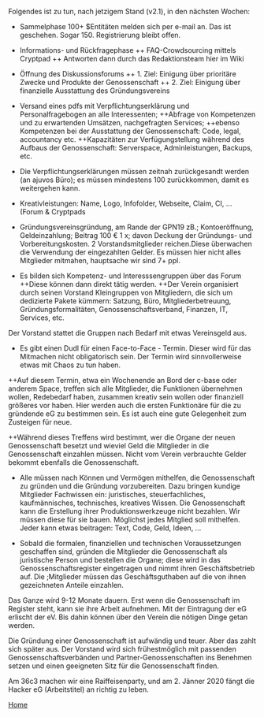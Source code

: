 Folgendes ist zu tun, nach jetzigem Stand (v2.1), in den nächsten Wochen:

+ Sammelphase
100+ $Entitäten melden sich per e-mail an. Das ist geschehen. Sogar 150.
Registrierung bleibt offen.

+ Informations- und Rückfragephase
++ FAQ-Crowdsourcing mittels Cryptpad
++ Antworten dann durch das Redaktionsteam hier im Wiki

+ Öffnung des Diskussionsforums
++ 1. Ziel: Einigung über prioritäre Zwecke und Produkte der Genossenschaft
++ 2. Ziel: Einigung über finanzielle Ausstattung des Gründungsvereins

+ Versand eines pdfs mit Verpflichtungserklärung und Personalfragebogen an alle Interessenten; 
++Abfrage von Kompetenzen und zu erwartenden Umsätzen, nachgefragten Services; 
++ebenso Kompetenzen bei der Ausstattung der Genossenschaft: Code, legal, accountancy etc.
++Kapazitäten zur Verfügungstellung während des Aufbaus der Genossenschaft: Serverspace, Adminleistungen, Backups, etc.

+ Die Verpflichtungserklärungen müssen zeitnah zurückgesandt werden (an ajuvos Büro); es müssen mindestens 100 zurückkommen, damit es weitergehen kann.

+ Kreativleistungen: Name, Logo, Infofolder, Webseite, Claim, CI, ... (Forum & Cryptpads


+ Gründungsvereinsgründung, am Rande der GPN19 zB.; Kontoeröffnung, Geldeinzahlung; Beitrag 100 € 1 x; davon Deckung der Gründungs- und Vorbereitungskosten. 2 Vorstandsmitglieder reichen.Diese überwachen die Verwendung der eingezahlten Gelder. Es müssen hier nicht alles Mitglieder mitmahen, hauptsache wir sind 7+ ppl.

+ Es bilden sich Kompetenz- und Interesssengruppen über das Forum
++Diese können dann direkt tätig werden.
++Der Verein organisiert durch seinen Vorstand Kleingruppen von Mitgliedern, die sich um dedizierte Pakete kümmern: Satzung, Büro, Mitgliederbetreuung, Gründungsformalitäten, Genossenschaftsverband, Finanzen, IT, Services, etc. 

Der Vorstand stattet die Gruppen nach Bedarf mit etwas Vereinsgeld aus.

+ Es gibt einen Dudl für einen Face-to-Face - Termin. Dieser wird für das Mitmachen nicht obligatorisch sein. Der Termin wird sinnvollerweise etwas mit Chaos zu tun haben.

++Auf diesem Termin, etwa ein Wochenende an Bord der c-base oder anderem Space, treffen sich alle Mitglieder, die Funktionen übernehmen wollen, Redebedarf haben, zusammen kreativ sein wollen oder finanziell größeres vor haben. Hier werden auch die ersten Funktionäre für die zu gründende eG zu bestimmen sein. Es ist auch eine gute Gelegenheit zum Zusteigen für neue.

++Während dieses Treffens wird bestimmt, wer die Organe der neuen Genossenschaft besetzt und wieviel Geld die Mitglieder in die Genossenschaft einzahlen müssen. Nicht vom Verein verbrauchte Gelder bekommt ebenfalls die Genossenschaft.

+ Alle müssen nach Können und Vermögen mithelfen, die Genossenschaft zu gründen und die Gründung vorzubereiten. Dazu bringen kundige Mitglieder Fachwissen ein: juristisches, steuerfachliches, kaufmännisches, technisches, kreatives Wissen. Die Genossenschaft kann die Erstellung ihrer Produktionswerkzeuge nicht bezahlen. Wir müssen diese für sie bauen. Möglichst jedes Mitglied soll mithelfen. Jeder kann etwas beitragen: Text, Code, Geld, Ideen, ... 

+ Sobald die formalen, finanziellen und technischen Voraussetzungen geschaffen sind, gründen die Mitglieder die Genossenschaft als juristische Person und bestellen die Organe; diese wird in das Genossenschaftsregister eingetragen und nimmt ihren Geschäftsbetrieb auf.  Die ;Mitglieder müssen das Geschäftsguthaben auf die von ihnen gezeichneten Anteile einzahlen.

Das Ganze wird 9-12 Monate dauern. Erst wenn die Genossenschaft im Register steht, kann sie ihre Arbeit aufnehmen. Mit der Eintragung der eG erlischt der eV. Bis dahin können über den Verein die nötigen Dinge getan werden. 

Die Gründung einer Genossenschaft ist aufwändig und teuer. Aber das zahlt sich später aus. Der Vorstand wird sich frühestmöglich mit passenden Genossenschaftsverbänden und Partner-Genossenschaften ins Benehmen setzen und einen geeigneten Sitz für die Genossenschaft finden.

Am 36c3 machen wir eine Raiffeisenparty, und am 2. Jänner 2020 fängt die Hacker eG (Arbeitstitel) an richtig zu leben.

[Home](https://coop.therojam.space/wiki/Home)
